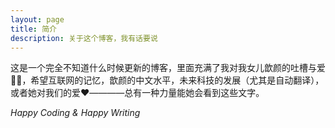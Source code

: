 ```yaml
---
layout: page
title: 简介
description: 关于这个博客，我有话要说
---
```


这是一个完全不知道什么时候更新的博客，里面充满了我对我女儿歆颜的吐槽与爱👨‍👧，希望互联网的记忆，歆颜的中文水平，未来科技的发展（尤其是自动翻译），或者她对我们的爱❤️————总有一种力量能她会看到这些文字。

*Happy Coding & Happy Writing*
